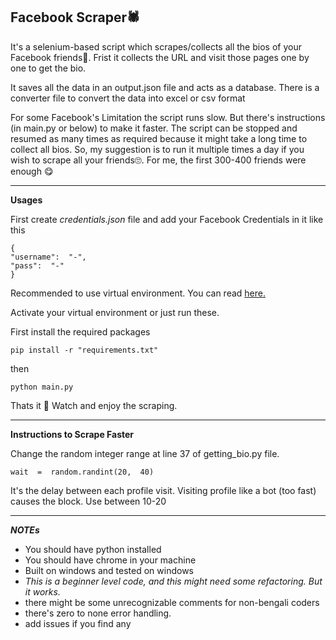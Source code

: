 ## **Facebook Scraper🕷**

It's a selenium-based script which scrapes/collects all the bios of your Facebook friends👼.
Frist it collects the URL and visit those pages one by one to get the bio.

It saves all the data in an output.json file and acts as a database. There is a converter file to convert the data into excel or csv format

For some Facebook's Limitation the script runs slow. But there's instructions (in main.py or below) to make it faster.
The script can be stopped and resumed as many times as required because it might take a long time to collect all bios.
So, my suggestion is to run it multiple times a day if you wish to scrape all your friends🙄.
For me, the first 300-400 friends were enough 😋

---

**Usages**

First create _credentials.json_ file and add your Facebook Credentials in it like this

```
{
"username":  "-",
"pass":  "-"
}
```

Recommended to use virtual environment. You can read [here.](https://dev.to/ngazetungue/python-script-in-virtual-environment-beginners-guide-h6d)

Activate your virtual environment or just run these.

First install the required packages

    pip install -r "requirements.txt"

then

    python main.py

Thats it 🥰 Watch and enjoy the scraping.

---

**Instructions to Scrape Faster**

Change the random integer range at line 37 of getting_bio.py file.

    wait  =  random.randint(20,  40)

It's the delay between each profile visit. Visiting profile like a bot (too fast) causes the block. Use between 10-20

---

**_NOTEs_**

- You should have python installed
- You should have chrome in your machine
- Built on windows and tested on windows
- _This is a beginner level code, and this might need some refactoring. But it works._
- there might be some unrecognizable comments for non-bengali coders
- there's zero to none error handling.
- add issues if you find any
